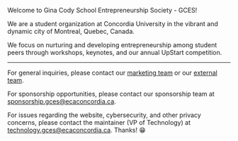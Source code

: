 Welcome to Gina Cody School Entrepreneurship Society - GCES!

We are a student organization at Concordia University in the vibrant and dynamic city of Montreal, Quebec, Canada.

We focus on nurturing and developing entrepreneurship among student peers through workshops, keynotes, and our annual UpStart competition.

---

For general inquiries, please contact our [marketing team](mailto:marketing.gces@ecaconcordia.ca) or our [external team](mailto:external.gces@ecaconcordia.ca).

For sponsorship opportunities, please contact our sponsorship team at [sponsorship.gces@ecaconcordia.ca](mailto:sponsorship.gces@ecaconcordia.ca).

For issues regarding the website, cybersecurity, and other privacy concerns, please contact the maintainer (VP of Technology) at [technology.gces@ecaconcordia.ca](mailto:technology.gces@ecaconcordia.ca). Thanks! 😁

